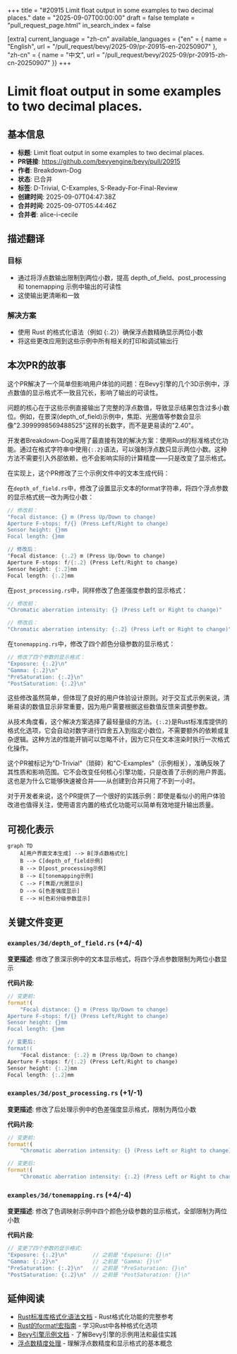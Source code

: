 +++
title = "#20915 Limit float output in some examples to two decimal places."
date = "2025-09-07T00:00:00"
draft = false
template = "pull_request_page.html"
in_search_index = false

[extra]
current_language = "zh-cn"
available_languages = {"en" = { name = "English", url = "/pull_request/bevy/2025-09/pr-20915-en-20250907" }, "zh-cn" = { name = "中文", url = "/pull_request/bevy/2025-09/pr-20915-zh-cn-20250907" }}
+++

# Limit float output in some examples to two decimal places.

## 基本信息
- **标题**: Limit float output in some examples to two decimal places.
- **PR链接**: https://github.com/bevyengine/bevy/pull/20915
- **作者**: Breakdown-Dog
- **状态**: 已合并
- **标签**: D-Trivial, C-Examples, S-Ready-For-Final-Review
- **创建时间**: 2025-09-07T04:47:38Z
- **合并时间**: 2025-09-07T05:44:46Z
- **合并者**: alice-i-cecile

## 描述翻译

### 目标
- 通过将浮点数输出限制到两位小数，提高 depth_of_field、post_processing 和 tonemapping 示例中输出的可读性
- 这使输出更清晰和一致

### 解决方案
- 使用 Rust 的格式化语法（例如 {:.2}）确保浮点数精确显示两位小数
- 将这些更改应用到这些示例中所有相关的打印和调试输出行

## 本次PR的故事

这个PR解决了一个简单但影响用户体验的问题：在Bevy引擎的几个3D示例中，浮点数值的显示格式不一致且冗长，影响了输出的可读性。

问题的核心在于这些示例直接输出了完整的浮点数值，导致显示结果包含过多小数位。例如，在景深(depth_of_field)示例中，焦距、光圈值等参数会显示像"2.3999998569488525"这样的长数字，而不是更易读的"2.40"。

开发者Breakdown-Dog采用了最直接有效的解决方案：使用Rust的标准格式化功能。通过在格式字符串中使用`{:.2}`语法，可以强制浮点数只显示两位小数。这种方法不需要引入外部依赖，也不会影响实际的计算精度——只是改变了显示格式。

在实现上，这个PR修改了三个示例文件中的文本生成代码：

在`depth_of_field.rs`中，修改了设置显示文本的format字符串，将四个浮点参数的显示格式统一改为两位小数：
```rust
// 修改前：
"Focal distance: {} m (Press Up/Down to change)
Aperture F-stops: f/{} (Press Left/Right to change)
Sensor height: {}mm
Focal length: {}mm

// 修改后：
"Focal distance: {:.2} m (Press Up/Down to change)
Aperture F-stops: f/{:.2} (Press Left/Right to change)
Sensor height: {:.2}mm
Focal length: {:.2}mm
```

在`post_processing.rs`中，同样修改了色差强度参数的显示格式：
```rust
// 修改前：
"Chromatic aberration intensity: {} (Press Left or Right to change)"

// 修改后：
"Chromatic aberration intensity: {:.2} (Press Left or Right to change)"
```

在`tonemapping.rs`中，修改了四个颜色分级参数的显示格式：
```rust
// 修改了四个参数的显示格式：
"Exposure: {:.2}\n"
"Gamma: {:.2}\n"  
"PreSaturation: {:.2}\n"
"PostSaturation: {:.2}\n"
```

这些修改虽然简单，但体现了良好的用户体验设计原则。对于交互式示例来说，清晰易读的数值显示非常重要，因为用户需要根据这些数值反馈来调整参数。

从技术角度看，这个解决方案选择了最轻量级的方法。`{:.2}`是Rust标准库提供的格式化选项，它会自动对数字进行四舍五入到指定小数位，不需要额外的依赖或复杂逻辑。这种方法的性能开销可以忽略不计，因为它只在文本渲染时执行一次格式化操作。

这个PR被标记为"D-Trivial"（琐碎）和"C-Examples"（示例相关），准确反映了其性质和影响范围。它不会改变任何核心引擎功能，只是改善了示例的用户界面。这也是为什么它能够快速被合并——从创建到合并只用了不到一小时。

对于开发者来说，这个PR提供了一个很好的实践示例：即使是看似小的用户体验改进也值得关注，使用语言内置的格式化功能可以简单有效地提升输出质量。

## 可视化表示

```mermaid
graph TD
    A[用户界面文本生成] --> B[浮点数格式化]
    B --> C[depth_of_field示例]
    B --> D[post_processing示例]
    B --> E[tonemapping示例]
    C --> F[焦距/光圈显示]
    D --> G[色差强度显示]
    E --> H[色彩分级参数显示]
```

## 关键文件变更

### `examples/3d/depth_of_field.rs` (+4/-4)
**变更描述**: 修改了景深示例中的文本显示格式，将四个浮点参数限制为两位小数显示

**代码片段**:
```rust
// 变更前:
format!(
    "Focal distance: {} m (Press Up/Down to change)
Aperture F-stops: f/{} (Press Left/Right to change)
Sensor height: {}mm
Focal length: {}mm

// 变更后:
format!(
    "Focal distance: {:.2} m (Press Up/Down to change)
Aperture F-stops: f/{:.2} (Press Left/Right to change)
Sensor height: {:.2}mm
Focal length: {:.2}mm
```

### `examples/3d/post_processing.rs` (+1/-1)
**变更描述**: 修改了后处理示例中的色差强度显示格式，限制为两位小数

**代码片段**:
```rust
// 变更前:
format!(
    "Chromatic aberration intensity: {} (Press Left or Right to change)",

// 变更后:
format!(
    "Chromatic aberration intensity: {:.2} (Press Left or Right to change)",
```

### `examples/3d/tonemapping.rs` (+4/-4)
**变更描述**: 修改了色调映射示例中四个颜色分级参数的显示格式，全部限制为两位小数

**代码片段**:
```rust
// 变更了四个参数的显示格式:
"Exposure: {:.2}\n"        // 之前是 "Exposure: {}\n"
"Gamma: {:.2}\n"           // 之前是 "Gamma: {}\n"
"PreSaturation: {:.2}\n"   // 之前是 "PreSaturation: {}\n"
"PostSaturation: {:.2}\n"  // 之前是 "PostSaturation: {}\n"
```

## 延伸阅读

- [Rust标准库格式化语法文档](https://doc.rust-lang.org/std/fmt/index.html) - Rust格式化功能的完整参考
- [Rust的format!宏指南](https://doc.rust-lang.org/rust-by-example/hello/print/fmt.html) - 学习Rust中各种格式化选项
- [Bevy引擎示例文档](https://bevyengine.org/learn/books/introduction/) - 了解Bevy引擎的示例用法和最佳实践
- [浮点数精度处理](https://floating-point-gui.de/) - 理解浮点数精度和显示格式的基本概念